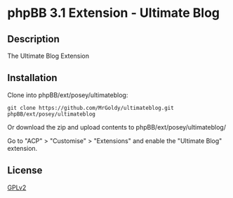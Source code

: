 # phpBB 3.1 Extension - Ultimate Blog

## Description
The Ultimate Blog Extension

## Installation

Clone into phpBB/ext/posey/ultimateblog:

    git clone https://github.com/MrGoldy/ultimateblog.git phpBB/ext/posey/ultimateblog
	
Or download the zip and upload contents to phpBB/ext/posey/ultimateblog/

Go to "ACP" > "Customise" > "Extensions" and enable the "Ultimate Blog" extension.

## License

[GPLv2](license.txt)
